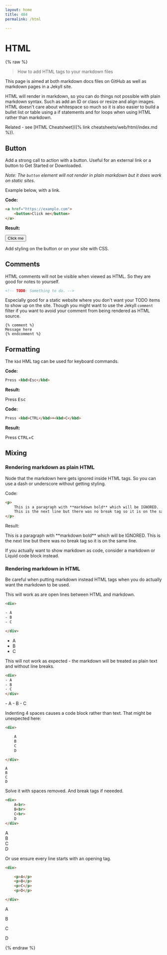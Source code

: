 ```yaml
---
layout: home
title: 404
permalink: /html

---
```


# HTML



{% raw %}

> How to add HTML tags to your markdown files

This page is aimed at both markdown docs files on GitHub as well as markdown pages in a Jekyll site.

HTML will render in markdown, so you can do things not possible with plain markdown syntax. Such as add an ID or class or resize and align images. HTML doesn't care about whitespace so much so it is also easier to build a bullet list or table using a if statements and for loops when using HTML rather than markdown.

Related - see [HTML Cheatsheet]({% link cheatsheets/web/html/index.md %}).


## Button

Add a strong call to action with a button. Useful for an external link or a button to Get Started or Downloaded.

_Note: The `button` element will not render in plain markdown but it does work on static sites_.

Example below, with a link.


**Code:**

```html
<a href="https://example.com">
    <button>Click me</button>
</a>
```

**Result:**

<a href="https://example.com">
    <button>Click me</button>
</a>


Add styling on the button or on your site with CSS.


## Comments

HTML comments will not be visible when viewed as HTML. So they are good for notes to yourself.

```html
<!-- TODO: Something to do. -->
```

<!-- TODO: Something to do. -->

Especially good for a static website where you don't want your TODO items to show up on the site. Though you might want to use the Jekyll `comment` filter if you want to avoid your comment from being rendered as HTML source.

```liquid
{% comment %}
Message here
{% endcomment %}
```


## Formatting

The `kbd` HML tag can be used for keyboard commands.


**Code:**

```html
Press <kbd>Esc</kbd>
```

**Result:**

Press <kbd>Esc</kbd>


**Code:**

```html
Press <kbd>CTRL</kbd>+<kbd>C</kbd>
```

**Result:**

Press <kbd>CTRL</kbd>+<kbd>C</kbd>


## Mixing

### Rendering markdown as plain HTML

Node that the markdown here gets ignored inside HTML tags. So you can use a dash or underscore without getting styling.

Code:

```html
<p>
    This is a paragraph with **markdown bold** which will be IGNORED.
    This is the next line but there was no break tag so it is on the same line.
</p>
```

Result:

<p>
    This is a paragraph with **markdown bold** which will be IGNORED.
    This is the next line but there was no break tag so it is on the same line.
</p>

If you actually want to show markdown as code, consider a markdown or Liquid code block instead.

### Rendering markdown in HTML

Be careful when putting markdown instead HTML tags when you do actually want the markdown to be used.

This will work as are open lines between HTML and markdown.

```html
<div>

- A
- B
- C

</div>
```

<div>

- A
- B
- C

</div>

This will not work as expected - the markdown will be treated as plain text and without line breaks.

```html
<div>
- A
- B
- C
</div>
```

<div>
- A
- B
- C
</div>


Indenting 4 spaces causes a code block rather than text. That might be unexpected here:

```html
<div>

    A
    B
    C
    D

</div>
```

<div>

    A
    B
    C
    D

</div>

Solve it with spaces removed. And break tags if neeeded.

```html
<div>
    A<br>
    B<br>
    C<br>
    D
</div>
```

<div>
    A<br>
    B<br>
    C<br>
    D
</div>

Or use ensure every line starts with an opening tag.

```html
<div>

    <p>A</p>
    <p>B</p>
    <p>C</p>
    <p>D</p>

</div>
```

<div>
    <p>A</p>
    <p>B</p>
    <p>C</p>
    <p>D</p>
</div>

{% endraw %}